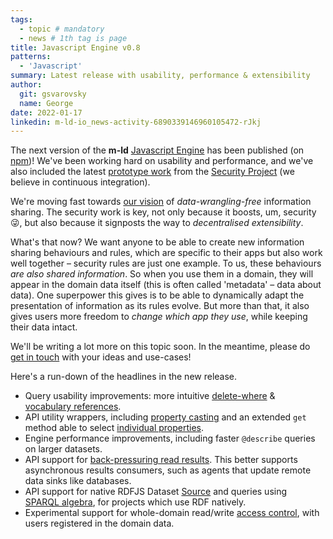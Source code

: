 ```yaml
---
tags:
  - topic # mandatory
  - news # 1th tag is page
title: Javascript Engine v0.8
patterns:
  - 'Javascript'
summary: Latest release with usability, performance & extensibility
author:
  git: gsvarovsky
  name: George
date: 2022-01-17
linkedin: m-ld-io_news-activity-6890339146960105472-rJkj
---
```

The next version of the **m-ld** [Javascript&nbsp;Engine](https://js.m-ld.org/) has been published (on [npm](https://www.npmjs.com/package/@m-ld/m-ld))! We've been working hard on usability and performance, and we've also included the latest [prototype work](https://github.com/m-ld/m-ld-js/pull/85) from the [Security Project](https://github.com/m-ld/m-ld-security-spec) (we believe in continuous integration).

We're moving fast towards [our vision](https://bit.ly/data-aether) of _data-wrangling-free_ information sharing. The security work is key, not only because it boosts, um, security 😜, but also because it signposts the way to _decentralised extensibility_. 

What's that now? We want anyone to be able to create new information sharing behaviours and rules, which are specific to their apps but also work well together – security rules are just one example. To us, these behaviours _are also shared information_. So when you use them in a domain, they will appear in the domain data itself (this is often called 'metadata' – data about data). One superpower this gives is to be able to dynamically adapt the presentation of information as its rules evolve. But more than that, it also gives users more freedom to _change which app they use_, while keeping their data intact.

We'll be writing a lot more on this topic soon. In the meantime, please do [get in touch](/hello/) with your ideas and use-cases!

Here's a run-down of the headlines in the new release.

- Query usability improvements: more intuitive [delete-where](https://github.com/m-ld/m-ld-spec/issues/76) & [vocabulary&nbsp;references](https://github.com/m-ld/m-ld-spec/issues/77).
- API utility wrappers, including [property casting](https://js.m-ld.org/globals.html#propertyvalue) and an extended `get` method able to select [individual properties](https://js.m-ld.org/interfaces/meldclone.html#get).
- Engine performance improvements, including faster `@describe` queries on larger datasets.
- API support for [back-pressuring read results](https://js.m-ld.org/interfaces/readresult.html). This better supports asynchronous results consumers, such as agents that update remote data sinks like databases.
- API support for native RDFJS Dataset [Source](https://rdf.js.org/stream-spec/#source-interface) and queries using [SPARQL&nbsp;algebra](https://github.com/joachimvh/SPARQLAlgebra.js#algebra-object),  for projects which use RDF natively.
- Experimental support for whole-domain read/write [access&nbsp;control](https://github.com/m-ld/m-ld-js/pull/85), with users registered in the domain data.
